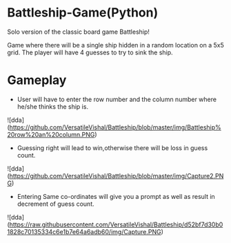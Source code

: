 # Battleship-Game(Python)

Solo version of the classic board game Battleship!

Game where there will be a single ship hidden in a random location on a 5x5 grid.
The player will have 4 guesses to try to sink the ship.

# Gameplay

* User will have to enter the  row number and the column number where he/she thinks the ship is.

![dda] (https://github.com/VersatileVishal/Battleship/blob/master/img/Battleship%20row%20an%20column.PNG)

* Guessing right will lead to win,otherwise there will be loss in guess count.

![dda] (https://github.com/VersatileVishal/Battleship/blob/master/img/Capture2.PNG)

* Entering Same co-ordinates will give you a prompt as well as result in decrement of guess count.

![dda] (https://raw.githubusercontent.com/VersatileVishal/Battleship/d52bf7d30b01828c70135334c6e1b7e64a6adb60/img/Capture.PNG)
